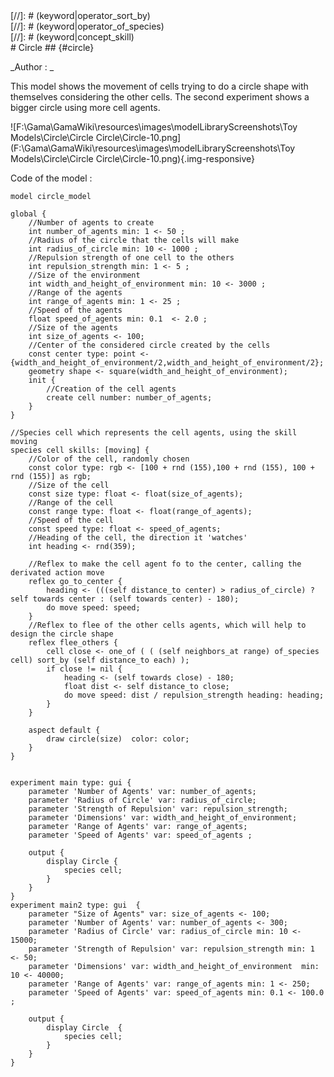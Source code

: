 [//]: # (keyword|operator_towards)
<div class='gama-keyword-style' id ='308_0_530_operator-towards'></div>
[//]: # (keyword|operator_sort_by)
<div class='gama-keyword-style' id ='308_1_489_operator-sort-by'></div>
[//]: # (keyword|operator_of_species)
<div class='gama-keyword-style' id ='308_2_409_operator-of-species'></div>
[//]: # (keyword|concept_skill)
<div class='gama-keyword-style' id ='308_3_101_concept-skill'></div>
# Circle ## {#circle}


_Author : _

This model shows the movement of cells trying to do a circle shape with themselves considering the other cells. The second experiment shows a bigger circle using more cell agents.


![F:\Gama\GamaWiki\resources\images\modelLibraryScreenshots\Toy Models\Circle\Circle Circle\Circle-10.png](F:\Gama\GamaWiki\resources\images\modelLibraryScreenshots\Toy Models\Circle\Circle Circle\Circle-10.png){.img-responsive}

Code of the model : 

```
model circle_model

global { 
	//Number of agents to create
	int number_of_agents min: 1 <- 50 ;
	//Radius of the circle that the cells will make
	int radius_of_circle min: 10 <- 1000 ;
	//Repulsion strength of one cell to the others
	int repulsion_strength min: 1 <- 5 ;
	//Size of the environment
	int width_and_height_of_environment min: 10 <- 3000 ; 
	//Range of the agents
	int range_of_agents min: 1 <- 25 ;
	//Speed of the agents
	float speed_of_agents min: 0.1  <- 2.0 ; 
	//Size of the agents
	int size_of_agents <- 100;
	//Center of the considered circle created by the cells
	const center type: point <- {width_and_height_of_environment/2,width_and_height_of_environment/2};
	geometry shape <- square(width_and_height_of_environment);
	init { 
		//Creation of the cell agents
		create cell number: number_of_agents;
	}  
}  
  
//Species cell which represents the cell agents, using the skill moving
species cell skills: [moving] {  
	//Color of the cell, randomly chosen
	const color type: rgb <- [100 + rnd (155),100 + rnd (155), 100 + rnd (155)] as rgb;
	//Size of the cell
	const size type: float <- float(size_of_agents);
	//Range of the cell
	const range type: float <- float(range_of_agents); 
	//Speed of the cell
	const speed type: float <- speed_of_agents;   
	//Heading of the cell, the direction it 'watches'
	int heading <- rnd(359);
	
	//Reflex to make the cell agent fo to the center, calling the derivated action move
	reflex go_to_center {
		heading <- (((self distance_to center) > radius_of_circle) ? self towards center : (self towards center) - 180);
		do move speed: speed; 
	}
	//Reflex to flee of the other cells agents, which will help to design the circle shape
	reflex flee_others {
		cell close <- one_of ( ( (self neighbors_at range) of_species cell) sort_by (self distance_to each) );
		if close != nil {
			heading <- (self towards close) - 180;
			float dist <- self distance_to close;
			do move speed: dist / repulsion_strength heading: heading;
		}
	}
	
	aspect default { 
		draw circle(size)  color: color;
	}
}


experiment main type: gui {
	parameter 'Number of Agents' var: number_of_agents;
	parameter 'Radius of Circle' var: radius_of_circle; 
	parameter 'Strength of Repulsion' var: repulsion_strength; 
	parameter 'Dimensions' var: width_and_height_of_environment;
	parameter 'Range of Agents' var: range_of_agents;
	parameter 'Speed of Agents' var: speed_of_agents ; 
	
	output {
		display Circle {
			species cell;
		}
	}
}
experiment main2 type: gui  {
	parameter "Size of Agents" var: size_of_agents <- 100;
	parameter 'Number of Agents' var: number_of_agents <- 300;
	parameter 'Radius of Circle' var: radius_of_circle min: 10 <- 15000;
	parameter 'Strength of Repulsion' var: repulsion_strength min: 1 <- 50;
	parameter 'Dimensions' var: width_and_height_of_environment  min: 10 <- 40000;
	parameter 'Range of Agents' var: range_of_agents min: 1 <- 250;
	parameter 'Speed of Agents' var: speed_of_agents min: 0.1 <- 100.0 ;

	output {
		display Circle  {
			species cell;
		}
	}
}

```